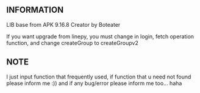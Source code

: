 ## INFORMATION ##

LIB base from APK 9.16.8
Creator by Boteater


If you want upgrade from linepy,
you must change in login, fetch operation function, and change createGroup to createGroupv2


## NOTE ##
I just input function that frequently used, if function that u need not found please inform me :))
and if any bug/error please inform me too... haha
